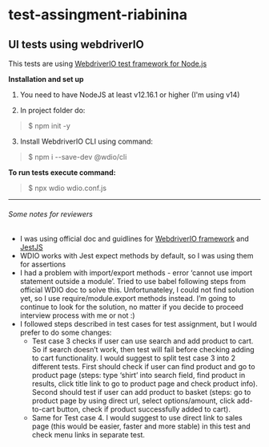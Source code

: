 # test-assingment-riabinina
## UI tests using webdriverIO

This tests are using [WebdriverIO test framework for Node.js](https://webdriver.io/docs/gettingstarted.html) 

**Installation and set up** 

1. You need to have NodeJS at least v12.16.1 or higher (I'm using v14)

2. In project folder do:
> $ npm init -y

3. Install WebdriverIO CLI using command: 
> $ npm i --save-dev @wdio/cli 

**To run tests execute command:** 
> $ npx wdio wdio.conf.js

---------------------------------
###### Some notes for reviewers 
- I was using official doc and guidlines for [WebdriverIO framework](https://webdriver.io/docs/gettingstarted.html) and [JestJS](https://jestjs.io/docs) 
- WDIO works with Jest expect methods by default, so I was using them for assertions 
- I had a problem with import/export methods - error ‘cannot use import statement outside a module’. Tried to use babel following steps from official WDIO doc to solve this. Unfortunateley, I could not find solution yet, so I use require/module.export methods instead. I’m going to continue to look for the solution, no matter if you decide to proceed interview process with me or not :)  
- I followed steps described in test cases for test assignment, but I would prefer to do some changes:  
  - Test case 3 checks if user can use search and add product to cart. So if search doesn’t work, then test will fail before checking adding to cart functionality.  I would suggest to split test case 3 into 2 different tests. First should check if user can find product and go to product page (steps: type ‘shirt’ into search field, find product in results, click title link to go to product page  and check product info). Second should test if user can add product to basket (steps: go to product page by using direct url, select options/amount, click add-to-cart button, check if product successfully added to cart).  
  - Same for Test case 4. I would suggest to use direct link to sales page (this would be easier, faster and more stable) in this test and check menu links in separate test. 
